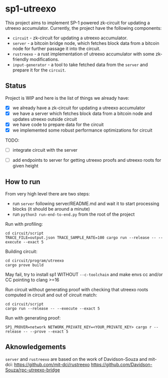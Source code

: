 # sp1-utreexo

This project aims to implement SP-1 powered zk-circuit for updating a utreexo accumulator. Currently, the project have the following components:

- `circuit` - zk-circuit for updating a utreexo accumulator.
- `server` - a bitcoin bridge node, which fetches block data from a bitcoin node for further passage it into the circuit.
- `rustreexo` - a rust implementation of utreexo accumulator with some zk-friendly modifications.
- `input-generator` - a tool to take fetched data from the `server` and prepare it for the `circuit`.

## Status

Project is WIP and here is the list of things we already have:

- [x] we already have a zk-circuit for updating a utreexo accumulator
- [x] we have a server which fetches block data from a bitcoin node and updates utreexo outside circuit
- [x] we have code to prepare data for the circuit
- [x] we implemented some robust performance optimizations for circuit

TODO:
- [ ] integrate circuit with the server
- [ ] add endpoints to server for getting utreexo proofs and utreexo roots for given height 


## How to run

From very high level there are two steps:
- run `server` following server/README.md and wait it to start processing blocks (it should be around a minute)
- run `python3 run-end-to-end.py` from the root of the project

Run with profiling:
```
cd circuit/script
TRACE_FILE=output.json TRACE_SAMPLE_RATE=100 cargo run --release -- --execute --exact 5
```

Building circuit:
```
cd circuit/program/utreexo
cargo prove build
```
May fail, try to install sp1 WITHOUT `--c-toolchain` and make envs cc and/or CC pointing to clang >=16

Run circuit without generating proof with checking that utreexo roots computed in circuit and out of circuit match:
```
cd circuit/script
cargo run --release -- --execute --exact 5
```
Run with generating proof:
```
SP1_PROVER=network NETWORK_PRIVATE_KEY=<YOUR_PRIVATE_KEY> cargo r --release -- --prove --exact 5
```



## Aknowledgements
`server` and `rustreexo` are based on the work of Davidson-Souza and mit-dci:
https://github.com/mit-dci/rustreexo
https://github.com/Davidson-Souza/rpc-utreexo-bridge
